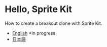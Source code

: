 # Hello, Sprite Kit

How to create a breakout clone with Sprite Kit.

* [English](http://tnantoka.github.io/hello-spritekit/) *In progress
* [日本語](http://tnantoka.github.io/hello-spritekit/ja/)

